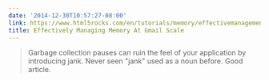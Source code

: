 ```yaml
---
date: '2014-12-30T10:57:27-08:00'
link: https://www.html5rocks.com/en/tutorials/memory/effectivemanagement/
title: Effectively Managing Memory At Gmail Scale
---
```


>Garbage collection pauses can ruin the feel of your application by introducing jank. Never seen "jank" used as a noun before. Good article.

